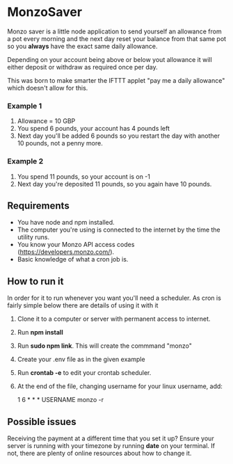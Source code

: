# MonzoSaver

Monzo saver is a little node application to send yourself an allowance from a pot every morning and
the next day reset your balance from that same pot so you **always** have the exact same daily allowance. 

Depending on your account being above or below yout allowance it will either deposit or withdraw as required once per day. 

This was born to make smarter the IFTTT applet "pay me a daily allowance" which doesn't allow for this.  

### Example 1 

1. Allowance = 10 GBP
2. You spend 6 pounds, your account has 4 pounds left
3. Next day you'll be added 6 pounds so you restart the day with another 10 pounds, not a penny more. 

### Example 2

1. You spend 11 pounds, so your account is on -1
2. Next day you're deposited 11 pounds, so you again have 10 pounds. 



## Requirements
* You have node and npm installed. 
* The computer you're using is connected to the internet by the time the utility runs.
* You know your Monzo API access codes (https://developers.monzo.com/).
* Basic knowledge of what a cron job is. 

## How to run it

In order for it to run whenever you want you'll need a scheduler. As cron is fairly simple below there are details of using it with it 

1. Clone it to a computer or server with permanent access to internet. 
2. Run **npm install**
3. Run **sudo npm link**. This will create the commmand "monzo"
4. Create your .env file as in the given example 
5. Run **crontab -e** to edit your crontab scheduler. 
6. At the end of the file, changing username for your linux username, add: 
    
    1 6    * * *   USERNAME  monzo -r
   
## Possible issues
Receiving the payment at a different time that you set it up?
Ensure your server is running with your timezone by running **date** on your terminal. If not, there are plenty of online resources about how to change it.    